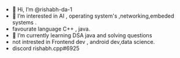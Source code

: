 - 👋 Hi, I’m @rishabh-da-1
- 👀 I’m interested in AI , operating system's ,networking,embeded systems . 
- favourate language C++ , java. 
- 🌱 I’m currently learning DSA java and solving questions
- not intrested in Frontend dev , android dev,data science.
- discord rishabh.cpp#6925

<!---
rishabh-da-1/rishabh-da-1 is a ✨ special ✨ repository because its `README.md` (this file) appears on your GitHub profile.
You can click the Preview link to take a look at your changes.
--->
